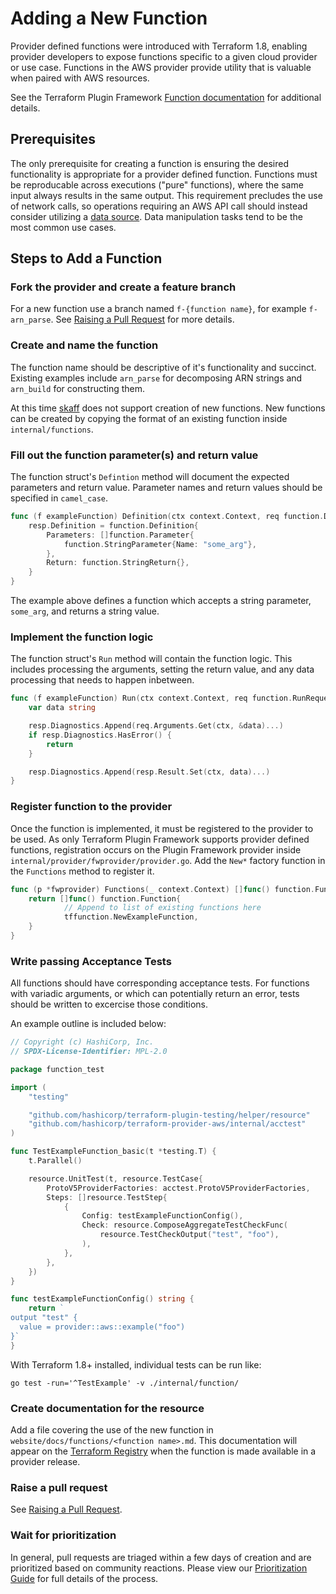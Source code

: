# Adding a New Function

Provider defined functions were introduced with Terraform 1.8, enabling provider developers to expose functions specific to a given cloud provider or use case.
Functions in the AWS provider provide utility that is valuable when paired with AWS resources.

See the Terraform Plugin Framework [Function documentation](TODO) for additional details.

## Prerequisites

The only prerequisite for creating a function is ensuring the desired functionality is appropriate for a provider defined function.
Functions must be reproducable across executions ("pure" functions), where the same input always results in the same output.
This requirement precludes the use of network calls, so operations requiring an AWS API call should instead consider utilizing a [data source](add-a-new-datasource.md).
Data manipulation tasks tend to be the most common use cases.

## Steps to Add a Function

### Fork the provider and create a feature branch

For a new function use a branch named `f-{function name}`, for example `f-arn_parse`.
See [Raising a Pull Request](raising-a-pull-request.md) for more details.

### Create and name the function

The function name should be descriptive of it's functionality and succinct.
Existing examples include `arn_parse` for decomposing ARN strings and `arn_build` for constructing them.

At this time [skaff](skaff.md) does not support creation of new functions.
New functions can be created by copying the format of an existing function inside `internal/functions`.

### Fill out the function parameter(s) and return value

The function struct's `Defintion` method will document the expected parameters and return value.
Parameter names and return values should be specified in `camel_case`.

```go
func (f exampleFunction) Definition(ctx context.Context, req function.DefinitionRequest, resp *function.DefinitionResponse) {
	resp.Definition = function.Definition{
		Parameters: []function.Parameter{
			function.StringParameter{Name: "some_arg"},
		},
		Return: function.StringReturn{},
	}
}
```

The example above defines a function which accepts a string parameter, `some_arg`, and returns a string value.

### Implement the function logic

The function struct's `Run` method will contain the function logic.
This includes processing the arguments, setting the return value, and any data processing that needs to happen inbetween.

```go
func (f exampleFunction) Run(ctx context.Context, req function.RunRequest, resp *function.RunResponse) {
	var data string

	resp.Diagnostics.Append(req.Arguments.Get(ctx, &data)...)
	if resp.Diagnostics.HasError() {
		return
	}

	resp.Diagnostics.Append(resp.Result.Set(ctx, data)...)
}
```

### Register function to the provider

Once the function is implemented, it must be registered to the provider to be used.
As only Terraform Plugin Framework supports provider defined functions, registration occurs on the Plugin Framework provider inside `internal/provider/fwprovider/provider.go`.
Add the `New*` factory function in the `Functions` method to register it.

```go
func (p *fwprovider) Functions(_ context.Context) []func() function.Function {
	return []func() function.Function{
            // Append to list of existing functions here
            tffunction.NewExampleFunction,
	}
}
```

### Write passing Acceptance Tests

All functions should have corresponding acceptance tests.
For functions with variadic arguments, or which can potentially return an error, tests should be written to excercise those conditions.

An example outline is included below:

```go
// Copyright (c) HashiCorp, Inc.
// SPDX-License-Identifier: MPL-2.0

package function_test

import (
	"testing"

	"github.com/hashicorp/terraform-plugin-testing/helper/resource"
	"github.com/hashicorp/terraform-provider-aws/internal/acctest"
)

func TestExampleFunction_basic(t *testing.T) {
	t.Parallel()

	resource.UnitTest(t, resource.TestCase{
		ProtoV5ProviderFactories: acctest.ProtoV5ProviderFactories,
		Steps: []resource.TestStep{
			{
				Config: testExampleFunctionConfig(),
				Check: resource.ComposeAggregateTestCheckFunc(
					resource.TestCheckOutput("test", "foo"),
				),
			},
		},
	})
}

func testExampleFunctionConfig() string {
	return `
output "test" {
  value = provider::aws::example("foo")
}`
}
```

With Terraform 1.8+ installed, individual tests can be run like:

```console
go test -run='^TestExample' -v ./internal/function/
```

### Create documentation for the resource

Add a file covering the use of the new function in `website/docs/functions/<function name>.md`.
This documentation will appear on the [Terraform Registry](https://registry.terraform.io/providers/hashicorp/aws/latest) when the function is made available in a provider release.

### Raise a pull request

See [Raising a Pull Request](raising-a-pull-request.md).

### Wait for prioritization

In general, pull requests are triaged within a few days of creation and are prioritized based on community reactions.
Please view our [Prioritization Guide](prioritization.md) for full details of the process.
